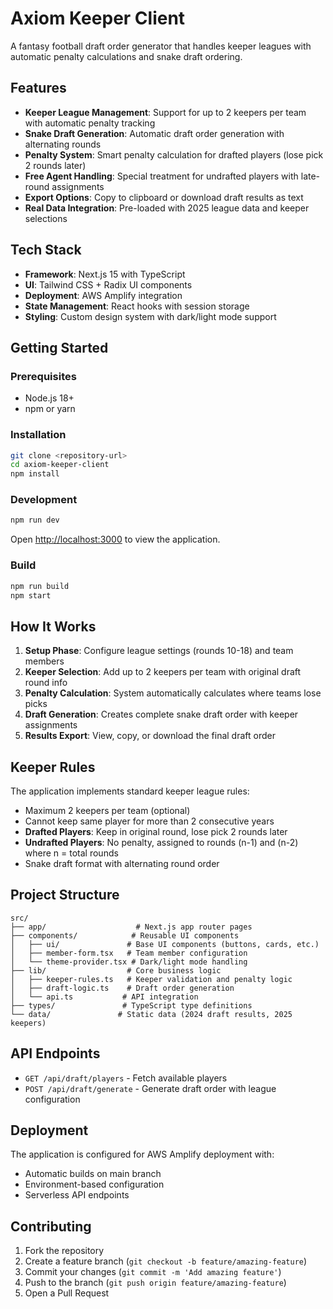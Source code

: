 # Axiom Keeper Client

A fantasy football draft order generator that handles keeper leagues with automatic penalty calculations and snake draft
ordering.

## Features

- **Keeper League Management**: Support for up to 2 keepers per team with automatic penalty tracking
- **Snake Draft Generation**: Automatic draft order generation with alternating rounds
- **Penalty System**: Smart penalty calculation for drafted players (lose pick 2 rounds later)
- **Free Agent Handling**: Special treatment for undrafted players with late-round assignments
- **Export Options**: Copy to clipboard or download draft results as text
- **Real Data Integration**: Pre-loaded with 2025 league data and keeper selections

## Tech Stack

- **Framework**: Next.js 15 with TypeScript
- **UI**: Tailwind CSS + Radix UI components
- **Deployment**: AWS Amplify integration
- **State Management**: React hooks with session storage
- **Styling**: Custom design system with dark/light mode support

## Getting Started

### Prerequisites

- Node.js 18+
- npm or yarn

### Installation

```bash
git clone <repository-url>
cd axiom-keeper-client
npm install
```

### Development

```bash
npm run dev
```

Open [http://localhost:3000](http://localhost:3000) to view the application.

### Build

```bash
npm run build
npm start
```

## How It Works

1. **Setup Phase**: Configure league settings (rounds 10-18) and team members
2. **Keeper Selection**: Add up to 2 keepers per team with original draft round info
3. **Penalty Calculation**: System automatically calculates where teams lose picks
4. **Draft Generation**: Creates complete snake draft order with keeper assignments
5. **Results Export**: View, copy, or download the final draft order

## Keeper Rules

The application implements standard keeper league rules:

- Maximum 2 keepers per team (optional)
- Cannot keep same player for more than 2 consecutive years
- **Drafted Players**: Keep in original round, lose pick 2 rounds later
- **Undrafted Players**: No penalty, assigned to rounds (n-1) and (n-2) where n = total rounds
- Snake draft format with alternating round order

## Project Structure

```
src/
├── app/                    # Next.js app router pages
├── components/            # Reusable UI components
│   ├── ui/               # Base UI components (buttons, cards, etc.)
│   ├── member-form.tsx   # Team member configuration
│   └── theme-provider.tsx # Dark/light mode handling
├── lib/                  # Core business logic
│   ├── keeper-rules.ts   # Keeper validation and penalty logic
│   ├── draft-logic.ts    # Draft order generation
│   └── api.ts           # API integration
├── types/               # TypeScript type definitions
└── data/               # Static data (2024 draft results, 2025 keepers)
```

## API Endpoints

- `GET /api/draft/players` - Fetch available players
- `POST /api/draft/generate` - Generate draft order with league configuration

## Deployment

The application is configured for AWS Amplify deployment with:

- Automatic builds on main branch
- Environment-based configuration
- Serverless API endpoints

## Contributing

1. Fork the repository
2. Create a feature branch (`git checkout -b feature/amazing-feature`)
3. Commit your changes (`git commit -m 'Add amazing feature'`)
4. Push to the branch (`git push origin feature/amazing-feature`)
5. Open a Pull Request

